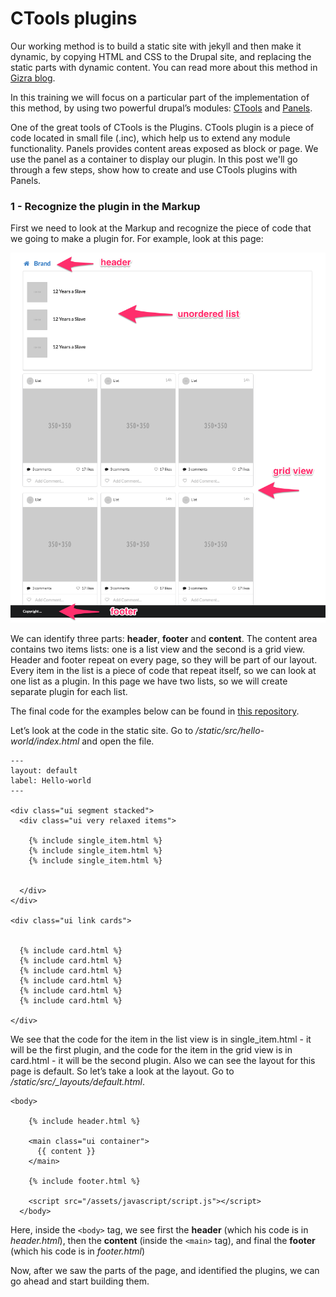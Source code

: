 # CTools plugins

Our working method is to build a static site with jekyll and then make it dynamic, by copying HTML and CSS to the Drupal site, and replacing the static parts with dynamic content. You can read more about this method in [Gizra blog](http://www.gizra.com/content/custom-css-as-contrib-with-jekyll/).

In this training we will focus on a particular part of the implementation of this method, by using two powerful drupal’s modules: [CTools](https://www.drupal.org/project/ctools) and [Panels](https://www.drupal.org/project/panels).

One of the great tools of CTools is the Plugins.
CTools plugin is a piece of code located in small file (.inc), which help us to extend any module functionality.
Panels provides content areas exposed as block or page. We use the panel as a container to display our plugin.
In this post we'll go through a few steps, show how to create and use CTools plugins with Panels.


### 1 - Recognize the plugin in the Markup

First we need to look at the Markup and recognize the piece of code that we going to make a plugin for.
For example, look at this page:

![](markup.png)

We can identify three parts: **header**, **footer** and **content**. The content area contains two items lists: one is a list view and the second is a grid view. Header and footer repeat on every page, so they will be part of our layout. Every item in the list is a piece of code that repeat itself, so we can look at one list as a plugin. In this page we have two lists, so we will create separate plugin for each list.

The final code for the examples below can be found in [this repository](https://github.com/Gizra/dynamic_example/tree/lesson1).

Let’s look at the code in the static site. 
Go to */static/src/hello-world/index.html* and open the file.

```
---
layout: default
label: Hello-world
---

<div class="ui segment stacked">
  <div class="ui very relaxed items">

    {% include single_item.html %}
    {% include single_item.html %}
    {% include single_item.html %}


  </div>
</div>

<div class="ui link cards">


  {% include card.html %}
  {% include card.html %}
  {% include card.html %}
  {% include card.html %}
  {% include card.html %}
  {% include card.html %}
  
</div>
```

We see that the code for the item in the list view is in single_item.html - it will be the first plugin, and the code for the item in the grid view is in card.html - it will be the second plugin.
Also we can see the layout for this page is default. So let’s take a look at the layout. Go to */static/src/_layouts/default.html*.

```
<body>

    {% include header.html %}

    <main class="ui container">
      {{ content }}
    </main>

    {% include footer.html %}

    <script src="/assets/javascript/script.js"></script>
  </body>
```
Here, inside the ```<body>``` tag, we see first the **header** (which his code is in *header.html*), then the **content** (inside the ```<main>``` tag), and final the **footer** (which his code is in *footer.html*)

Now, after we saw the parts of the page, and identified the plugins, we can go ahead and start building them.

